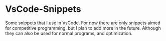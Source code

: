 # VsCode-Snippets

Some snippets that I use in VsCode. For now there are only snippets aimed for competitive programming, but I plan to add more in the future. Although they can also be used for normal programs, and optimization.
